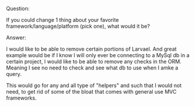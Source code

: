 Question:

If you could change 1 thing about your favorite framework/language/platform (pick one), what would it be?

Answer:

I would like to be able to remove certain portions of Larvael. And great example would be if I know I will only ever be connecting to a MySql db in a certain project, I would like to be able to remove any checks in the ORM. Meaning I see no need to check and see what db to use when I amke a query.

This would go for any and all type of "helpers" and such that I would not need, to get rid of some of the bloat that comes with general use MVC frameworks.